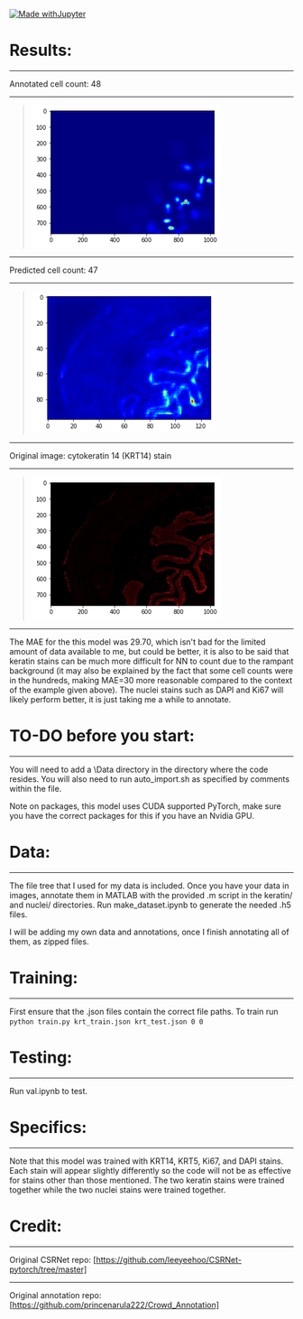 [![Made withJupyter](https://img.shields.io/badge/Made%20with-Jupyter-orange?style=for-the-badge&logo=Jupyter)](https://jupyter.org/try)

# Results:
___
Annotated cell count: 48
___
>![original heatmap](https://github.com/jeffock/ihc_cellcount/blob/temp/README%20Screenshots/originalh5.png)
___
Predicted cell count: 47
___
>![model heatmap](https://github.com/jeffock/ihc_cellcount/blob/temp/README%20Screenshots/predictedh5.png)
___
Original image: cytokeratin 14 (KRT14) stain
___
>![original image](https://github.com/jeffock/ihc_cellcount/blob/temp/README%20Screenshots/originaljpg.png)
___

The MAE for the this model was 29.70, which isn't bad for the limited amount of data available to me, but could be better, it is also to be said that keratin stains can be much more difficult for NN to count due to the rampant background (it may also be explained by the fact that some cell counts were in the hundreds, making MAE=30 more reasonable compared to the context of the example given above). The nuclei stains such as DAPI and Ki67 will likely perform better, it is just taking me a while to annotate.

# TO-DO before you start:
___
You will need to add a \Data directory in the directory where the code resides.
You will also need to run auto_import.sh as specified by comments within the file.

Note on packages, this model uses CUDA supported PyTorch, make sure you have the correct packages for this if you have an Nvidia GPU. 

# Data:
___
The file tree that I used for my data is included.
Once you have your data in images, annotate them in MATLAB with the provided .m script in the keratin/ and nuclei/ directories.
Run make_dataset.ipynb to generate the needed .h5 files. 

I will be adding my own data and annotations, once I finish annotating all of them, as zipped files. 

# Training:
___
First ensure that the .json files contain the correct file paths.
To train run `python train.py krt_train.json krt_test.json 0 0`

# Testing:
___
Run val.ipynb to test.

# Specifics:
___
Note that this model was trained with KRT14, KRT5, Ki67, and DAPI stains. Each stain will appear slightly differently so the code will not be as effective for stains other than those mentioned. The two keratin stains were trained together while the two nuclei stains were trained together. 

# Credit:
___
Original CSRNet repo: [https://github.com/leeyeehoo/CSRNet-pytorch/tree/master] 
___
Original annotation repo: [https://github.com/princenarula222/Crowd_Annotation]


